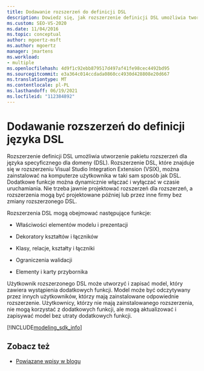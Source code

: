 ```yaml
---
title: Dodawanie rozszerzeń do definicji DSL
description: Dowiedz się, jak rozszerzenie definicji DSL umożliwia tworzenie pakietu rozszerzeń dla języka specyficznego dla domeny (DSL).
ms.custom: SEO-VS-2020
ms.date: 11/04/2016
ms.topic: conceptual
author: mgoertz-msft
ms.author: mgoertz
manager: jmartens
ms.workload:
- multiple
ms.openlocfilehash: 4d9f1c92ebb879517d497af41fe98cec4492bd95
ms.sourcegitcommit: e3a364c014ccdada0860cc4930d428808e20d667
ms.translationtype: MT
ms.contentlocale: pl-PL
ms.lasthandoff: 06/19/2021
ms.locfileid: "112384892"
---
```

# <a name="add-extensions-to-dsl-definitions"></a>Dodawanie rozszerzeń do definicji języka DSL

Rozszerzenie definicji DSL umożliwia utworzenie pakietu rozszerzeń dla języka specyficznego dla domeny (DSL). Rozszerzenie DSL, które znajduje się w rozszerzeniu Visual Studio Integration Extension (VSIX), można zainstalować na komputerze użytkownika w taki sam sposób jak DSL. Dodatkowe funkcje można dynamicznie włączać i wyłączać w czasie uruchamiania. Nie trzeba jawnie projektować rozszerzeń dla rozszerzeń, a rozszerzenia mogą być projektowane później lub przez inne firmy bez zmiany rozszerzonego DSL.

Rozszerzenia DSL mogą obejmować następujące funkcje:

- Właściwości elementów modelu i prezentacji

- Dekoratory kształtów i łączników

- Klasy, relacje, kształty i łączniki

- Ograniczenia walidacji

- Elementy i karty przybornika

Użytkownik rozszerzonego DSL może utworzyć i zapisać model, który zawiera wystąpienia dodatkowych funkcji. Model może być odczytywany przez innych użytkowników, którzy mają zainstalowane odpowiednie rozszerzenie. Użytkownicy, którzy nie mają zainstalowanego rozszerzenia, nie mogą korzystać z dodatkowych funkcji, ale mogą aktualizować i zapisywać model bez utraty dodatkowych funkcji.

[!INCLUDE[modeling_sdk_info](includes/modeling_sdk_info.md)]

## <a name="see-also"></a>Zobacz też

- [Powiązane wpisy w blogu](https://devblogs.microsoft.com/devops/the-visual-studio-modeling-sdk-is-now-available-with-visual-studio-2017/)
